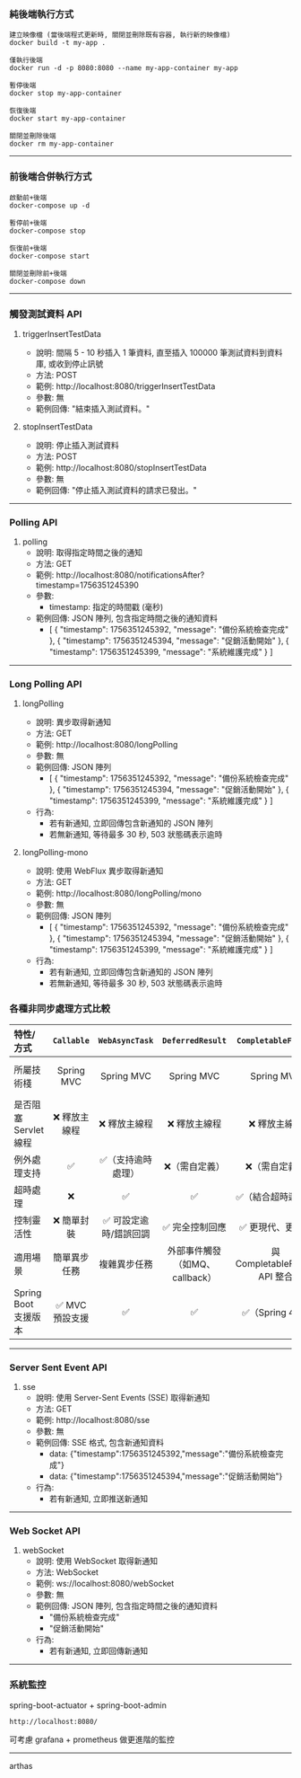 <h3> 純後端執行方式 </h3>

    建立映像檔 (當後端程式更新時, 關閉並刪除既有容器, 執行新的映像檔)
    docker build -t my-app .

    僅執行後端
    docker run -d -p 8080:8080 --name my-app-container my-app
    
    暫停後端
    docker stop my-app-container
    
    恢復後端
    docker start my-app-container
    
    關閉並刪除後端
    docker rm my-app-container

---------------------------------------------------
<h3> 前後端合併執行方式 </h3>

    啟動前+後端
    docker-compose up -d
    
    暫停前+後端
    docker-compose stop
    
    恢復前+後端
    docker-compose start
    
    關閉並刪除前+後端
    docker-compose down

---------------------------------------------------
<h3> 觸發測試資料 API </h3>

1. triggerInsertTestData
    - 說明: 間隔 5 - 10 秒插入 1 筆資料, 直至插入 100000 筆測試資料到資料庫, 或收到停止訊號
    - 方法: POST
    - 範例: http://localhost:8080/triggerInsertTestData
    - 參數: 無
    - 範例回傳: "結束插入測試資料。"


2. stopInsertTestData
    - 說明: 停止插入測試資料
    - 方法: POST
    - 範例: http://localhost:8080/stopInsertTestData
    - 參數: 無
    - 範例回傳: "停止插入測試資料的請求已發出。"

---------------------------------------------------
<h3> Polling API </h3>

1. polling
   - 說明: 取得指定時間之後的通知
   - 方法: GET
   - 範例: http://localhost:8080/notificationsAfter?timestamp=1756351245390
   - 參數:
     - timestamp: 指定的時間戳 (毫秒)
   - 範例回傳: JSON 陣列, 包含指定時間之後的通知資料
     - [
         {
            "timestamp": 1756351245392,
            "message": "備份系統檢查完成"
         },
         {
            "timestamp": 1756351245394,
            "message": "促銷活動開始"
         },
         {
            "timestamp": 1756351245399,
            "message": "系統維護完成"
         }
       ]

---------------------------------------------------
<h3> Long Polling API </h3>

1. longPolling
    - 說明: 異步取得新通知
    - 方法: GET
    - 範例: http://localhost:8080/longPolling
    - 參數: 無
    - 範例回傳: JSON 陣列
      - [
            {
                "timestamp": 1756351245392,
                "message": "備份系統檢查完成"
            },
            {
                "timestamp": 1756351245394,
                "message": "促銷活動開始"
            },
            {
                "timestamp": 1756351245399,
                "message": "系統維護完成"
            }
         ]
    - 行為:
      - 若有新通知, 立即回傳包含新通知的 JSON 陣列
      - 若無新通知, 等待最多 30 秒, 503 狀態碼表示逾時


2. longPolling-mono
    - 說明: 使用 WebFlux 異步取得新通知
    - 方法: GET
    - 範例: http://localhost:8080/longPolling/mono
    - 參數: 無
    - 範例回傳: JSON 陣列
      - [
            {
                "timestamp": 1756351245392,
                "message": "備份系統檢查完成"
            },
            {
                "timestamp": 1756351245394,
                "message": "促銷活動開始"
            },
            {
                "timestamp": 1756351245399,
                "message": "系統維護完成"
            }
         ]
    - 行為:
      - 若有新通知, 立即回傳包含新通知的 JSON 陣列
      - 若無新通知, 等待最多 30 秒, 503 狀態碼表示逾時

<h3> 各種非同步處理方式比較 </h3>

| 特性/方式             | `Callable` | `WebAsyncTask` | `DeferredResult`     | `CompletableFuture`        | `WebFlux (Mono/Flux)`   |
|:------------------| :----------: | :--------------: | :--------------------: | :--------------------------: | :-----------------------: |
| 所屬技術棧             | Spring MVC | Spring MVC     | Spring MVC           | Spring MVC                 | **Spring WebFlux**（反應式） |
| 是否阻塞 Servlet 線程   | ❌ 釋放主線程    | ❌ 釋放主線程        | ❌ 釋放主線程              | ❌ 釋放主線程                    | ✅ 非阻塞                   |
| 例外處理支持            | ✅          | ✅（支持逾時處理）      | ❌（需自定義）              | ❌（需自定義）                    | ✅（統一處理）                 |
| 超時處理              | ❌          | ✅              | ✅                    | ✅（結合超時邏輯）                  | ✅（內建機制）                 |
| 控制靈活性             | ❌ 簡單封裝     | ✅ 可設定逾時/錯誤回調   | ✅ 完全控制回應             | ✅ 更現代、更標準                  | ✅ 高靈活                   |
| 適用場景              | 簡單異步任務     | 複雜異步任務         | 外部事件觸發（如MQ、callback） | 與 CompletableFuture API 整合 | 高併發、非阻塞場景               |
| Spring Boot 支援版本  | ✅ MVC 預設支援 | ✅              | ✅                    | ✅（Spring 4+）               | ✅（需使用 WebFlux 模組）       |

---------------------------------------------------
<h3> Server Sent Event API </h3>

1. sse
    - 說明: 使用 Server-Sent Events (SSE) 取得新通知
    - 方法: GET
    - 範例: http://localhost:8080/sse
    - 參數: 無
    - 範例回傳: SSE 格式, 包含新通知資料
      - data: {"timestamp":1756351245392,"message":"備份系統檢查完成"}
      - data: {"timestamp":1756351245394,"message":"促銷活動開始"}
   - 行為:
     - 若有新通知, 立即推送新通知

---------------------------------------------------
<h3> Web Socket API </h3>

1. webSocket
    - 說明: 使用 WebSocket 取得新通知
    - 方法: WebSocket
    - 範例: ws://localhost:8080/webSocket
    - 參數: 無
    - 範例回傳: JSON 陣列, 包含指定時間之後的通知資料
      - "備份系統檢查完成"
      - "促銷活動開始"
   - 行為:
     - 若有新通知, 立即回傳新通知


---------------------------------------------------

<h3> 系統監控 </h3>

spring-boot-actuator + spring-boot-admin

    http://localhost:8080/



可考慮 grafana + prometheus 做更進階的監控

---------------------------------------------------

arthas